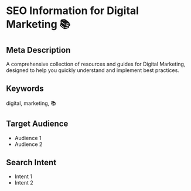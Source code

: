 # SEO Information for Digital Marketing 📚

## Meta Description
A comprehensive collection of resources and guides for Digital Marketing, designed to help you quickly understand and implement best practices.

## Keywords
digital, marketing, 📚

## Target Audience
- Audience 1
- Audience 2

## Search Intent
- Intent 1
- Intent 2
